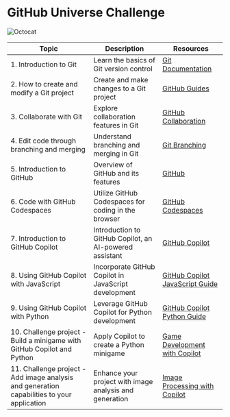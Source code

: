 # GitHub Universe Challenge

![Octocat](https://github.githubassets.com/images/icons/emoji/octocat.png)

| Topic                                         | Description                                               | Resources                                              |
|-----------------------------------------------|-----------------------------------------------------------|--------------------------------------------------------|
| 1. Introduction to Git                        | Learn the basics of Git version control                  | [Git Documentation](https://git-scm.com/doc)           |
| 2. How to create and modify a Git project      | Create and make changes to a Git project                 | [GitHub Guides](https://guides.github.com/)             |
| 3. Collaborate with Git                        | Explore collaboration features in Git                    | [GitHub Collaboration](https://docs.github.com/en/collaborating) |
| 4. Edit code through branching and merging    | Understand branching and merging in Git                   | [Git Branching](https://git-scm.com/book/en/v2/Git-Branching) |
| 5. Introduction to GitHub                      | Overview of GitHub and its features                      | [GitHub](https://github.com/)                           |
| 6. Code with GitHub Codespaces                 | Utilize GitHub Codespaces for coding in the browser      | [GitHub Codespaces](https://github.com/features/codespaces) |
| 7. Introduction to GitHub Copilot              | Introduction to GitHub Copilot, an AI-powered assistant  | [GitHub Copilot](https://copilot.github.com/)           |
| 8. Using GitHub Copilot with JavaScript        | Incorporate GitHub Copilot in JavaScript development     | [GitHub Copilot JavaScript Guide](https://copilot.github.com/docs/language-support/javascript/) |
| 9. Using GitHub Copilot with Python             | Leverage GitHub Copilot for Python development           | [GitHub Copilot Python Guide](https://copilot.github.com/docs/language-support/python/) |
| 10. Challenge project - Build a minigame with GitHub Copilot and Python | Apply Copilot to create a Python minigame        | [Game Development with Copilot](#)                     |
| 11. Challenge project - Add image analysis and generation capabilities to your application | Enhance your project with image analysis and generation | [Image Processing with Copilot](#)                  |


